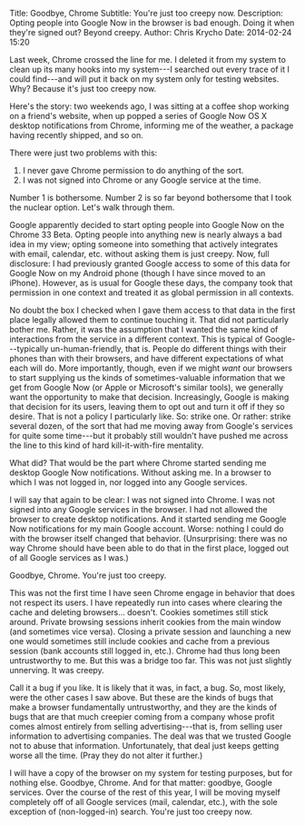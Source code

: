Title: Goodbye, Chrome
Subtitle: You're just too creepy now.
Description: Opting people into Google Now in the browser is bad enough. Doing it when they're signed out? Beyond creepy.
Author: Chris Krycho
Date: 2014-02-24 15:20

Last week, Chrome crossed the line for me. I deleted it from my system to clean up its many hooks into my system---I searched out every trace of it I could find---and will put it back on my system only for testing websites. Why? Because it's just too creepy now.

Here's the story: two weekends ago, I was sitting at a coffee shop working on a friend's website, when up popped a series of Google Now OS X desktop notifications from Chrome, informing me of the weather, a package having recently shipped, and so on.

There were just two problems with this:

1. I never gave Chrome permission to do anything of the sort.
2. I was not signed into Chrome or any Google service at the time.

Number 1 is bothersome. Number 2 is so far beyond bothersome that I took the nuclear option. Let's walk through them.

Google apparently decided to start opting people into Google Now on the Chrome 33 Beta. Opting people into anything new is nearly always a bad idea in my view; opting someone into something that actively integrates with email, calendar, etc. without asking them is just creepy. Now, full disclosure: I had previously granted Google access to some of this data for Google Now on my Android phone (though I have since moved to an iPhone). However, as is usual for Google these days, the company took that permission in one context and treated it as global permission in all contexts.

No doubt the box I checked when I gave them access to that data in the first place legally allowed them to continue touching it. That did not particularly bother me. Rather, it was the assumption that I wanted the same kind of interactions from the service in a different context. This is typical of Google---typically un-human-friendly, that is. People do different things with their phones than with their browsers, and have different expectations of what each will do. More importantly, though, even if we might *want* our browsers to start supplying us the kinds of sometimes-valuable information that we get from Google Now (or Apple or Microsoft's similar tools), we generally want the opportunity to make that decision. Increasingly, Google is making that decision for its users, leaving them to opt out and turn it off if they so desire. That is not a policy I particularly like. So: strike one. Or rather: strike several dozen, of the sort that had me moving away from Google's services for quite some time---but it probably still wouldn't have pushed me across the line to this kind of hard kill-it-with-fire mentality.

What did? That would be the part where Chrome started sending me desktop Google Now notifications. Without asking me. In a browser to which I was not logged in, nor logged into any Google services.

I will say that again to be clear: I was not signed into Chrome. I was not signed into any Google services in the browser. I had not allowed the browser to create desktop notifications. And it started sending me Google Now notifications for my main Google account. Worse: nothing I could do with the browser itself changed that behavior. (Unsurprising: there was no way Chrome should have been able to do that in the first place, logged out of all Google services as I was.)

Goodbye, Chrome. You're just too creepy.

This was not the first time I have seen Chrome engage in behavior that does not respect its users. I have repeatedly run into cases where clearing the cache and deleting browsers... doesn't. Cookies sometimes still stick around. Private browsing sessions inherit cookies from the main window (and sometimes vice versa). Closing a private session and launching a new one would sometimes still include cookies and cache from a previous session (bank accounts still logged in, etc.). Chrome had thus long been untrustworthy to me. But this was a bridge too far. This was not just slightly unnerving. It was creepy.

Call it a bug if you like. It is likely that it was, in fact, a bug. So, most likely, were the other cases I saw above. But these are the kinds of bugs that make a browser fundamentally untrustworthy, and they are the kinds of bugs that are that much creepier coming from a company whose profit comes almost entirely from selling advertising---that is, from selling user information to advertising companies. The deal was that we trusted Google not to abuse that information. Unfortunately, that deal just keeps getting worse all the time. (Pray they do not alter it further.)

I will have a copy of the browser on my system for testing purposes, but for nothing else. Goodbye, Chrome. And for that matter: goodbye, Google services. Over the course of the rest of this year, I will be moving myself completely off of all Google services (mail, calendar, etc.), with the sole exception of (non-logged-in) search. You're just too creepy now.